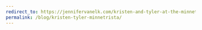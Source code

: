 ```yaml
---
redirect_to: https://jennifervanelk.com/kristen-and-tyler-at-the-minnetrista/
permalink: /blog/kristen-tyler-minnetrista/
---
```

